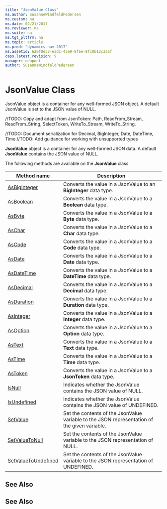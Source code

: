 ```yaml
---
title: "JsonValue Class"
ms.author: SusanneWindfeldPedersen
ms.custom: na
ms.date: 02/21/2017
ms.reviewer: na
ms.suite: na
ms.tgt_pltfrm: na
ms.topic: article
ms.prod: "dynamics-nav-2017"
ms.assetid: 620f0e32-eadc-43e9-8f6e-8fc0b12c3aaf
caps.latest.revision: 9
manager: edupont
author: SusanneWindfeldPedersen
---
```


# JsonValue Class
JsonValue object is a container for any well-formed JSON object. A default JsonValue is set to the JSON value of NULL.

//TODO:
Copy and adapt from JsonToken:
Path,
ReadFrom_Stream,
ReadFrom_String,
SelectToken,
WriteTo_Stream,
WriteTo_String.

//TODO: Document serialization for Decimal, BigInteger, Date, DateTime, Time
//TODO: Add guidance for working with unsupported types

**JsonValue** object is a container for any well-formed JSON data. A default **JsonValue** contains the JSON value of NULL.

The following methods are available on the **JsonValue** class.

|Method name|Description|
|-----------|-----------|
|[AsBigInteger](jsonvalue-asbiginteger-method.md)|Converts the value in a JsonValue to an **BigInteger** data type.|
|[AsBoolean](jsonvalue-asboolean-method.md)|Converts the value in a JsonValue to a **Boolean** data type.|
|[AsByte](jsonvalue-asbyte-method.md)|Converts the value in a JsonValue to a **Byte** data type.|
|[AsChar](jsonvalue-aschar-method.md)|Converts the value in a JsonValue to a **Char** data type.|
|[AsCode](jsonvalue-ascode-method.md)|Converts the value in a JsonValue to a **Code** data type.|
|[AsDate](jsonvalue-asdate-method.md)|Converts the value in a JsonValue to a **Date** data type.|
|[AsDateTime](jsonvalue-asdatetime-method.md)|Converts the value in a JsonValue to a **DateTime** data type.|
|[AsDecimal](jsonvalue-asdecimal-method.md)|Converts the value in a JsonValue to a **Decimal** data type.|
|[AsDuration](jsonvalue-asduration-method.md)|Converts the value in a JsonValue to a **Duration** data type.|
|[AsInteger](jsonvalue-asinteger-method.md)|Converts the value in a JsonValue to a **Integer** data type.|
|[AsOption](jsonvalue-asoption-method.md)|Converts the value in a JsonValue to a **Option** data type.|
|[AsText](jsonvalue-astext-method.md)|Converts the value in a JsonValue to a **Text** data type.|
|[AsTime](jsonvalue-astime-method.md)|Converts the value in a JsonValue to a **Time** data type.|
|[AsToken](jsonvalue-astoken-method.md)|Converts the value in a JsonValue to a **JsonToken** data type.|
|[IsNull](jsonvalue-isnull-method.md)|Indicates whether the JsonValue contains the JSON value of NULL.|
|[IsUndefined](jsonvalue-isundefined-method.md)|Indicates whether the JsonValue contains the JSON value of UNDEFINED.|
|[SetValue](jsonvalue-setvalue-method.md)|Set the contents of the JsonValue variable to the JSON representation of the given variable.|
|[SetValueToNull](jsonvalue-setvaluetonull-method.md)|Set the contents of the JsonValue variable to the JSON representation of NULL.|
|[SetValueToUndefined](jsonvalue-setvaluetoundefined-method.md)|Set the contents of the JsonValue variable to the JSON representation of UNDEFINED.|

## See Also

## See Also

